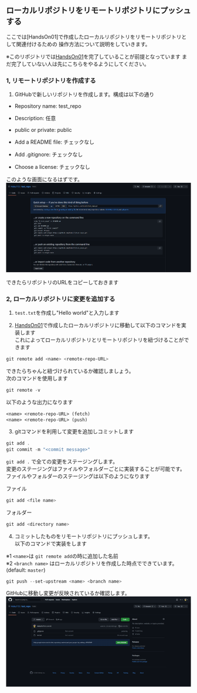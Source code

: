 ## ローカルリポジトリをリモートリポジトリにプッシュする


ここでは[HandsOn01]で作成したローカルリポジトリをリモートリポジトリとして関連付けるための
操作方法について説明をしていきます。

※このリポジトリでは[HandsOn01](./01crate_local_repo.md)を完了していることが前提となっています
まだ完了していない人は先にこちらをやるようにしてください。

### 1, リモートリポジトリを作成する

1. GitHubで新しいリポジトリを作成します。構成は以下の通り

- Repository name: test_repo 

- Description: 任意

- public or private: public

- Add a README file: チェックなし

- Add .gitignore: チェックなし

- Choose a license: チェックなし

このような画面になるはずです。
![empty_repo](./images/02/empty_repo.png)

できたらリポジトリのURLをコピーしておきます


### 2, ローカルリポジトリに変更を追加する

1. `test.txt`を作成し"Hello world"と入力します

2. [HandsOn01](./01crate_local_repo.md)で作成したローカルリポジトリに移動して以下のコマンドを実装します<br>
これによってローカルリポジトリとリモートリポジトリを紐づけることができます

```powershell
git remote add <name> <remote-repo-URL>
```

できたらちゃんと紐づけられているか確認しましょう。<br>
次のコマンドを使用します

```powershell
git remote -v
```
以下のような出力になります

```
<name> <remote-repo-URL> (fetch)
<name> <remote-repo-URL> (push)
```

3. gitコマンドを利用して変更を追加しコミットします

```powershell
git add .
git commit -m "<commit message>"
```

`git add .` で全ての変更をステージングします。<br>
変更のステージングはファイルやフォルダーごとに実装することが可能です。<br>
ファイルやフォルダーのステージングは以下のようになります

ファイル

```powershell
git add <file name>
```

フォルダー

``` powershell
git add <directory name>
```

4. コミットしたものをリモートリポジトリにプッシュします。<br>
以下のコマンドで実装をします

※1 `<name>`は `git remote add`の時に追加した名前 <br>
※2 `<branch name>` はローカルリポジトリを作成した時点でできています。(default: `master`)

```powershell
git push --set-upstream <name> <branch name>
```

GitHubに移動し変更が反映されているか確認します。
![result_repo](./images/02/repo_result.png)